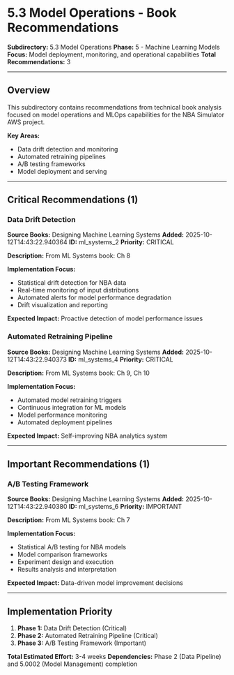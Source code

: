 # 5.3 Model Operations - Book Recommendations

**Subdirectory:** 5.3 Model Operations
**Phase:** 5 - Machine Learning Models
**Focus:** Model deployment, monitoring, and operational capabilities
**Total Recommendations:** 3

---

## Overview

This subdirectory contains recommendations from technical book analysis focused on model operations and MLOps capabilities for the NBA Simulator AWS project.

**Key Areas:**
- Data drift detection and monitoring
- Automated retraining pipelines
- A/B testing frameworks
- Model deployment and serving

---

## Critical Recommendations (1)

### Data Drift Detection

**Source Books:** Designing Machine Learning Systems
**Added:** 2025-10-12T14:43:22.940364
**ID:** ml_systems_2
**Priority:** CRITICAL

**Description:** From ML Systems book: Ch 8

**Implementation Focus:**
- Statistical drift detection for NBA data
- Real-time monitoring of input distributions
- Automated alerts for model performance degradation
- Drift visualization and reporting

**Expected Impact:** Proactive detection of model performance issues

### Automated Retraining Pipeline

**Source Books:** Designing Machine Learning Systems
**Added:** 2025-10-12T14:43:22.940373
**ID:** ml_systems_4
**Priority:** CRITICAL

**Description:** From ML Systems book: Ch 9, Ch 10

**Implementation Focus:**
- Automated model retraining triggers
- Continuous integration for ML models
- Model performance monitoring
- Automated deployment pipelines

**Expected Impact:** Self-improving NBA analytics system

---

## Important Recommendations (1)

### A/B Testing Framework

**Source Books:** Designing Machine Learning Systems
**Added:** 2025-10-12T14:43:22.940380
**ID:** ml_systems_6
**Priority:** IMPORTANT

**Description:** From ML Systems book: Ch 7

**Implementation Focus:**
- Statistical A/B testing for NBA models
- Model comparison frameworks
- Experiment design and execution
- Results analysis and interpretation

**Expected Impact:** Data-driven model improvement decisions

---

## Implementation Priority

1. **Phase 1:** Data Drift Detection (Critical)
2. **Phase 2:** Automated Retraining Pipeline (Critical)
3. **Phase 3:** A/B Testing Framework (Important)

**Total Estimated Effort:** 3-4 weeks
**Dependencies:** Phase 2 (Data Pipeline) and 5.0002 (Model Management) completion




